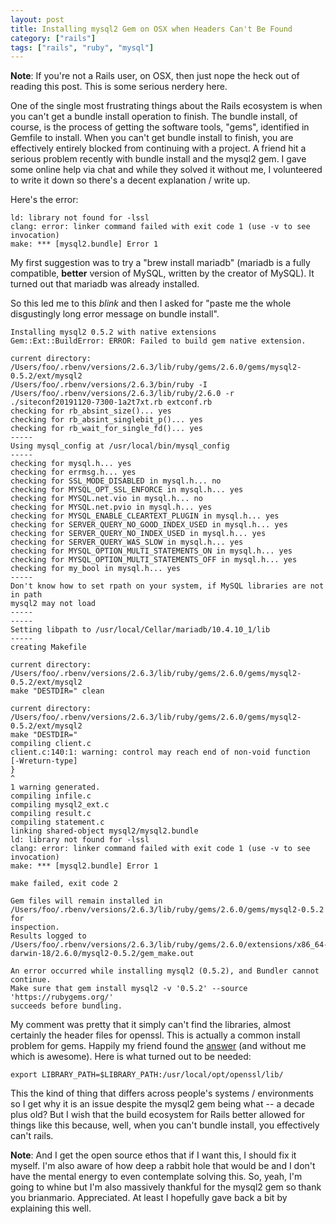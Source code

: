 ```yaml
---
layout: post
title: Installing mysql2 Gem on OSX when Headers Can't Be Found
category: ["rails"]
tags: ["rails", "ruby", "mysql"]
---
```

**Note**: If you're not a Rails user, on OSX, then just nope the heck out of reading this post.  This is some serious nerdery here.

One of the single most frustrating things about the Rails ecosystem is when you can't get a bundle install operation to finish.  The bundle install, of course, is the process of getting the software tools, "gems", identified in Gemfile to install.  When you can't get bundle install to finish, you are effectively entirely blocked from continuing with a project.  A friend hit a serious problem recently with bundle install and the mysql2 gem.  I gave some online help via chat and while they solved it without me, I volunteered to write it down so there's a decent explanation / write up.

Here's the error:

    ld: library not found for -lssl
    clang: error: linker command failed with exit code 1 (use -v to see invocation)
    make: *** [mysql2.bundle] Error 1

My first suggestion was to try a "brew install mariadb" (mariadb is a fully compatible, **better** version of MySQL, written by the creator of MySQL).  It turned out that mariadb was already installed.

So this led me to this *blink* and then I asked for "paste me the whole disgustingly long error message on bundle install".

    Installing mysql2 0.5.2 with native extensions
    Gem::Ext::BuildError: ERROR: Failed to build gem native extension.

    current directory:
    /Users/foo/.rbenv/versions/2.6.3/lib/ruby/gems/2.6.0/gems/mysql2-0.5.2/ext/mysql2
    /Users/foo/.rbenv/versions/2.6.3/bin/ruby -I
    /Users/foo/.rbenv/versions/2.6.3/lib/ruby/2.6.0 -r
    ./siteconf20191120-7300-1a2t7xt.rb extconf.rb
    checking for rb_absint_size()... yes
    checking for rb_absint_singlebit_p()... yes
    checking for rb_wait_for_single_fd()... yes
    -----
    Using mysql_config at /usr/local/bin/mysql_config
    -----
    checking for mysql.h... yes
    checking for errmsg.h... yes
    checking for SSL_MODE_DISABLED in mysql.h... no
    checking for MYSQL_OPT_SSL_ENFORCE in mysql.h... yes
    checking for MYSQL.net.vio in mysql.h... no
    checking for MYSQL.net.pvio in mysql.h... yes
    checking for MYSQL_ENABLE_CLEARTEXT_PLUGIN in mysql.h... yes
    checking for SERVER_QUERY_NO_GOOD_INDEX_USED in mysql.h... yes
    checking for SERVER_QUERY_NO_INDEX_USED in mysql.h... yes
    checking for SERVER_QUERY_WAS_SLOW in mysql.h... yes
    checking for MYSQL_OPTION_MULTI_STATEMENTS_ON in mysql.h... yes
    checking for MYSQL_OPTION_MULTI_STATEMENTS_OFF in mysql.h... yes
    checking for my_bool in mysql.h... yes
    -----
    Don't know how to set rpath on your system, if MySQL libraries are not in path
    mysql2 may not load
    -----
    -----
    Setting libpath to /usr/local/Cellar/mariadb/10.4.10_1/lib
    -----
    creating Makefile

    current directory:
    /Users/foo/.rbenv/versions/2.6.3/lib/ruby/gems/2.6.0/gems/mysql2-0.5.2/ext/mysql2
    make "DESTDIR=" clean

    current directory:
    /Users/foo/.rbenv/versions/2.6.3/lib/ruby/gems/2.6.0/gems/mysql2-0.5.2/ext/mysql2
    make "DESTDIR="
    compiling client.c
    client.c:140:1: warning: control may reach end of non-void function
    [-Wreturn-type]
    }
    ^
    1 warning generated.
    compiling infile.c
    compiling mysql2_ext.c
    compiling result.c
    compiling statement.c
    linking shared-object mysql2/mysql2.bundle
    ld: library not found for -lssl
    clang: error: linker command failed with exit code 1 (use -v to see invocation)
    make: *** [mysql2.bundle] Error 1

    make failed, exit code 2

    Gem files will remain installed in
    /Users/foo/.rbenv/versions/2.6.3/lib/ruby/gems/2.6.0/gems/mysql2-0.5.2 for
    inspection.
    Results logged to
    /Users/foo/.rbenv/versions/2.6.3/lib/ruby/gems/2.6.0/extensions/x86_64-darwin-18/2.6.0/mysql2-0.5.2/gem_make.out

    An error occurred while installing mysql2 (0.5.2), and Bundler cannot
    continue.
    Make sure that gem install mysql2 -v '0.5.2' --source 'https://rubygems.org/'
    succeeds before bundling.

My comment was pretty that it simply can't find the libraries, almost certainly the header files for openssl.  This is actually a common install problem for gems.  Happily my friend found the [answer](https://github.com/brianmario/mysql2/issues/795) (and without me which is awesome).  Here is what turned out to be needed:

    export LIBRARY_PATH=$LIBRARY_PATH:/usr/local/opt/openssl/lib/

This the kind of thing that differs across people's systems / environments so I get why it is an issue despite the mysql2 gem being what -- a decade plus old?  But I wish that the build ecosystem for Rails better allowed for things like this because, well, when you can't bundle install, you effectively can't rails.

**Note**: And I get the open source ethos that if I want this, I should fix it myself.  I'm also aware of how deep a rabbit hole that would be and I don't have the mental energy to even contemplate solving this. So, yeah, I'm going to whine but I'm also massively thankful for the mysql2 gem so thank you brianmario.  Appreciated.  At least I hopefully gave back a bit by explaining this well.